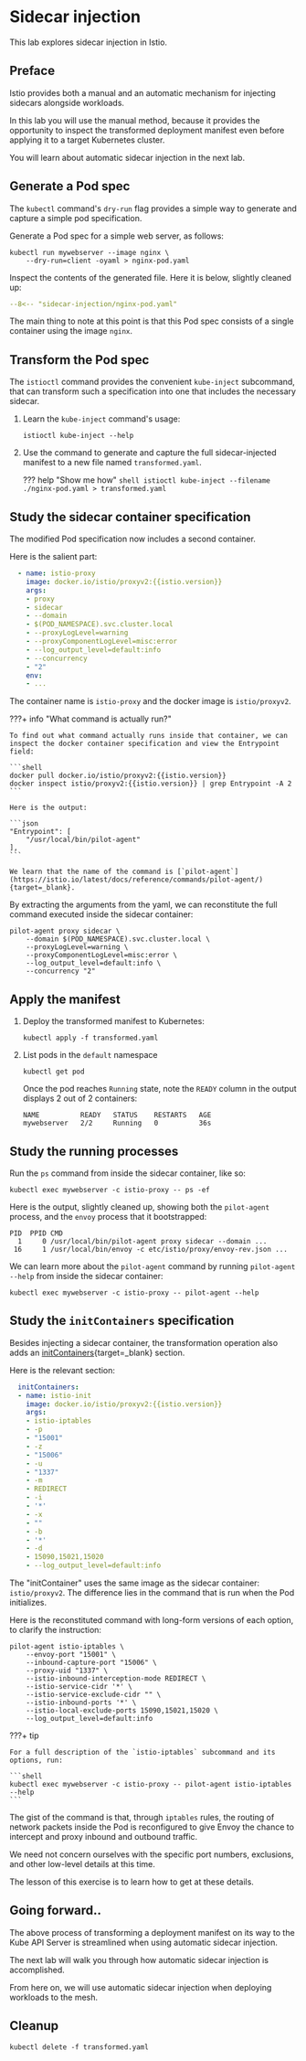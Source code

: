# Sidecar injection

This lab explores sidecar injection in Istio.

## Preface

Istio provides both a manual and an automatic mechanism for injecting sidecars alongside workloads.

In this lab you will use the manual method, because it provides the opportunity to inspect the transformed deployment manifest even before applying it to a target Kubernetes cluster.

You will learn about automatic sidecar injection in the next lab.

## Generate a Pod spec

The `kubectl` command's `dry-run` flag provides a simple way to generate and capture a simple pod specification.

Generate a Pod spec for a simple web server, as follows:

```shell
kubectl run mywebserver --image nginx \
    --dry-run=client -oyaml > nginx-pod.yaml
```

Inspect the contents of the generated file.  Here it is below, slightly cleaned up:

```yaml linenums="1" title="nginx-pod.yaml"
--8<-- "sidecar-injection/nginx-pod.yaml"
```

The main thing to note at this point is that this Pod spec consists of a single container using the image `nginx`.

## Transform the Pod spec

The `istioctl` command provides the convenient `kube-inject` subcommand, that can transform such a specification into one that includes the necessary sidecar.

1. Learn the `kube-inject` command's usage:

    ```shell
    istioctl kube-inject --help
    ```

1. Use the command to generate and capture the full sidecar-injected manifest to a new file named `transformed.yaml`.

    ??? help "Show me how"
        ```shell
        istioctl kube-inject --filename ./nginx-pod.yaml > transformed.yaml
        ```

## Study the sidecar container specification

The modified Pod specification now includes a second container.

Here is the salient part:

```yaml linenums="1"
  - name: istio-proxy
    image: docker.io/istio/proxyv2:{{istio.version}}
    args:
    - proxy
    - sidecar
    - --domain
    - $(POD_NAMESPACE).svc.cluster.local
    - --proxyLogLevel=warning
    - --proxyComponentLogLevel=misc:error
    - --log_output_level=default:info
    - --concurrency
    - "2"
    env:
    - ...
```

The container name is `istio-proxy` and the docker image is `istio/proxyv2`.

???+ info "What command is actually run?"

    To find out what command actually runs inside that container, we can inspect the docker container specification and view the Entrypoint field:

    ```shell
    docker pull docker.io/istio/proxyv2:{{istio.version}}
    docker inspect istio/proxyv2:{{istio.version}} | grep Entrypoint -A 2
    ```

    Here is the output:

    ```json
    "Entrypoint": [
        "/usr/local/bin/pilot-agent"
    ],
    ```

    We learn that the name of the command is [`pilot-agent`](https://istio.io/latest/docs/reference/commands/pilot-agent/){target=_blank}.

By extracting the arguments from the yaml, we can reconstitute the full command executed inside the sidecar container:

```shell
pilot-agent proxy sidecar \
    --domain $(POD_NAMESPACE).svc.cluster.local \
    --proxyLogLevel=warning \
    --proxyComponentLogLevel=misc:error \
    --log_output_level=default:info \
    --concurrency "2"
```

## Apply the manifest

1. Deploy the transformed manifest to Kubernetes:

    ```shell
    kubectl apply -f transformed.yaml
    ```

1. List pods in the `default` namespace

    ```shell
    kubectl get pod
    ```

    Once the pod reaches `Running` state, note the `READY` column in the output displays 2 out of 2 containers:

    ```console
    NAME          READY   STATUS    RESTARTS   AGE
    mywebserver   2/2     Running   0          36s
    ```

## Study the running processes

Run the `ps` command from inside the sidecar container, like so:

```shell
kubectl exec mywebserver -c istio-proxy -- ps -ef
```

Here is the output, slightly cleaned up, showing both the `pilot-agent` process, and the `envoy` process that it bootstrapped:

```console
PID  PPID CMD
  1     0 /usr/local/bin/pilot-agent proxy sidecar --domain ...
 16     1 /usr/local/bin/envoy -c etc/istio/proxy/envoy-rev.json ...
```

We can learn more about the `pilot-agent` command by running `pilot-agent --help` from inside the sidecar container:

```shell
kubectl exec mywebserver -c istio-proxy -- pilot-agent --help
```

## Study the `initContainers` specification

Besides injecting a sidecar container, the transformation operation also adds an [initContainers](https://kubernetes.io/docs/concepts/workloads/pods/init-containers/){target=_blank} section.

Here is the relevant section:

```yaml
  initContainers:
  - name: istio-init
    image: docker.io/istio/proxyv2:{{istio.version}}
    args:
    - istio-iptables
    - -p
    - "15001"
    - -z
    - "15006"
    - -u
    - "1337"
    - -m
    - REDIRECT
    - -i
    - '*'
    - -x
    - ""
    - -b
    - '*'
    - -d
    - 15090,15021,15020
    - --log_output_level=default:info
```

The "initContainer" uses the same image as the sidecar container: `istio/proxyv2`.  The difference lies in the command that is run when the Pod initializes.

Here is the reconstituted command with long-form versions of each option, to clarify the instruction:

```shell
pilot-agent istio-iptables \
    --envoy-port "15001" \
    --inbound-capture-port "15006" \
    --proxy-uid "1337" \
    --istio-inbound-interception-mode REDIRECT \
    --istio-service-cidr '*' \
    --istio-service-exclude-cidr "" \
    --istio-inbound-ports '*' \
    --istio-local-exclude-ports 15090,15021,15020 \
    --log_output_level=default:info
```

???+ tip

    For a full description of the `istio-iptables` subcommand and its options, run:

    ```shell
    kubectl exec mywebserver -c istio-proxy -- pilot-agent istio-iptables --help
    ```

The gist of the command is that, through `iptables` rules, the routing of network packets inside the Pod is reconfigured to give Envoy the chance to intercept and proxy inbound and outbound traffic.

We need not concern ourselves with the specific port numbers, exclusions, and other low-level details at this time.

The lesson of this exercise is to learn how to get at these details.

## Going forward..

The above process of transforming a deployment manifest on its way to the Kube API Server is streamlined when using automatic sidecar injection.

The next lab will walk you through how automatic sidecar injection is accomplished.

From here on, we will use automatic sidecar injection when deploying workloads to the mesh.

## Cleanup

```shell
kubectl delete -f transformed.yaml
```
